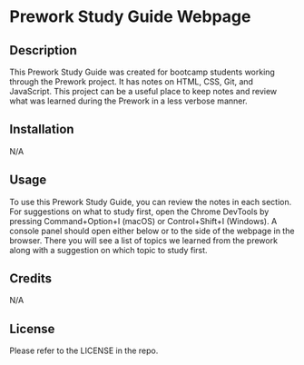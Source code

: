 # Prework Study Guide Webpage

## Description

This Prework Study Guide was created for bootcamp students working through the Prework project. It has notes on HTML, CSS, Git, and JavaScript. This project can be a useful place to keep notes and review what was learned during the Prework in a less verbose manner.


## Installation

N/A

## Usage

To use this Prework Study Guide, you can review the notes in each section. For suggestions on what to study first, open the Chrome DevTools by pressing Command+Option+I (macOS) or Control+Shift+I (Windows). A console panel should open either below or to the side of the webpage in the browser. There you will see a list of topics we learned from the prework along with a suggestion on which topic to study first. 

## Credits

N/A

## License

Please refer to the LICENSE in the repo.